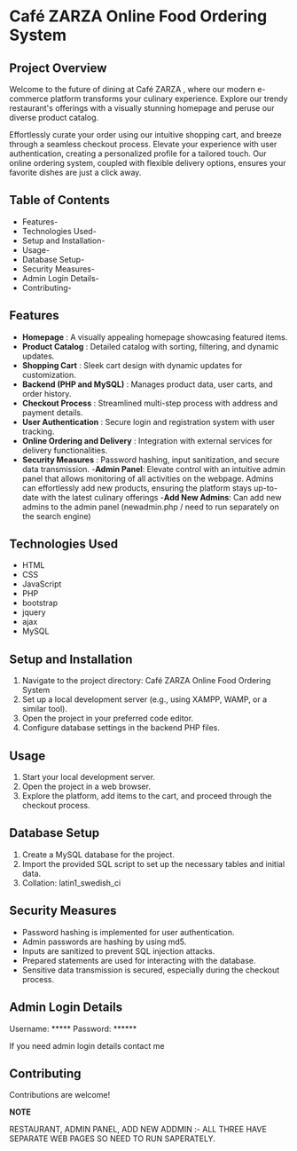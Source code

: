 # ************Café ZARZA Online Food Ordering System************



## Project Overview

Welcome to the future of dining at Café ZARZA , where our modern e-commerce platform transforms your culinary experience. Explore our trendy restaurant's offerings with a visually stunning homepage and peruse our diverse product catalog.

Effortlessly curate your order using our intuitive shopping cart, and breeze through a seamless checkout process. Elevate your experience with user authentication, creating a personalized profile for a tailored touch. Our online ordering system, coupled with flexible delivery options, ensures your favorite dishes are just a click away.


## Table of Contents

- Features-
- Technologies Used-
- Setup and Installation-
- Usage-
- Database Setup-
- Security Measures-
- Admin Login Details-
- Contributing-


## Features

- **Homepage** : A visually appealing homepage showcasing featured items.
- **Product Catalog** : Detailed catalog with sorting, filtering, and dynamic updates.
- **Shopping Cart** : Sleek cart design with dynamic updates for customization.
- **Backend (PHP and MySQL)** : Manages product data, user carts, and order history.
- **Checkout Process** : Streamlined multi-step process with address and payment details.
- **User Authentication** : Secure login and registration system with user tracking.
- **Online Ordering and Delivery** : Integration with external services for delivery functionalities.
- **Security Measures** : Password hashing, input sanitization, and secure data 
transmission.
-**Admin Panel**: Elevate control with an intuitive admin panel that allows monitoring of all activities on the webpage. Admins can effortlessly add new products, ensuring the platform stays up-to-date with the latest culinary offerings
-**Add New Admins**: Can add new admins to the admin panel (newadmin.php / need to run separately on the search engine) 


## Technologies Used

- HTML
- CSS
- JavaScript
- PHP
- bootstrap
- jquery
- ajax
- MySQL


## Setup and Installation

1. Navigate to the project directory: Café ZARZA Online Food Ordering System
2. Set up a local development server (e.g., using XAMPP, WAMP, or a similar tool).
3. Open the project in your preferred code editor.
4. Configure database settings in the backend PHP files.


## Usage

1. Start your local development server.
2. Open the project in a web browser.
3. Explore the platform, add items to the cart, and proceed through the checkout process.


## Database Setup

1. Create a MySQL database for the project.
2. Import the provided SQL script to set up the necessary tables and initial data.
3. Collation: latin1_swedish_ci


## Security Measures

- Password hashing is implemented for user authentication.
- Admin passwords are hashing by using md5.
- Inputs are sanitized to prevent SQL injection attacks.
- Prepared statements are used for interacting with the database.
- Sensitive data transmission is secured, especially during the checkout process.


## Admin Login Details

Username: *****
Password: ******

If you need admin login details contact me


## Contributing

Contributions are welcome!




**********NOTE**********

RESTAURANT, ADMIN PANEL, ADD NEW ADDMIN :- ALL THREE HAVE SEPARATE WEB PAGES SO NEED TO RUN SAPERATELY. 
